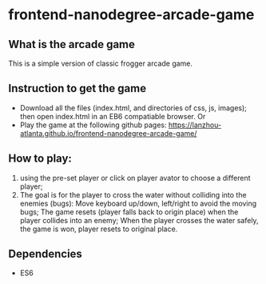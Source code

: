 # frontend-nanodegree-arcade-game


## What is the arcade game
This is a simple version of classic frogger arcade game.

## Instruction to get the game
- Download all the files (index.html, and directories of css, js, images); then open index.html in an EB6 compatiable browser. 
Or
- Play the game at the following github pages: https://lanzhou-atlanta.github.io/frontend-nanodegree-arcade-game/

## How to play: 
1. using the pre-set player or click on player avator to choose a different player;
2. The goal is for the player to cross the water without colliding into the enemies (bugs):
        Move keyboard up/down, left/right to avoid the moving bugs;
        The game resets (player falls back to origin place) when the player collides into an enemy;
        When the player crosses the water safely, the game is won, player resets to original place.

## Dependencies
- ES6

